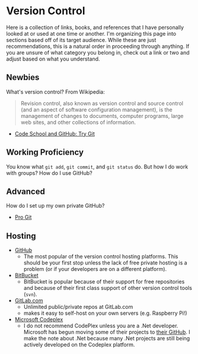 # Version Control
Here is a collection of links, books, and references that I have personally
looked at or used at one time or another. I'm organizing this page into
sections based off of its target audience. While these are just
recommendations, this is a natural order in proceeding through anything. If you
are unsure of what category you belong in, check out a link or two and adjust
based on what you understand.

## Newbies
What's version control? From Wikipedia:

> Revision control, also known as version control and source control (and an
> aspect of software configuration management), is the management of changes to
> documents, computer programs, large web sites, and other collections of
> information.

- [Code School and GitHub: Try Git](https://try.github.io/levels/1/challenges/1)

## Working Proficiency
You know what `git add`, `git commit`, and `git status` do. But how I do work
with groups? How do I use GitHub?

## Advanced
How do I set up my own private GitHub?

- [Pro Git](http://git-scm.com/book/en/v2)

## Hosting
- [GitHub](https://github.com/)
  + The most popular of the version control hosting platforms. This should be
    your first stop unless the lack of free private hosting is a problem (or if
    your developers are on a different platform).
- [BitBucket](https://bitbucket.org/)
  + BitBucket is popular because of their support for free repositories and
    because of their first class support of other version control tools
    (`svn`).
- [GitLab.com](https://about.gitlab.com/gitlab-com/)
  + Unlimited public/private repos at GitLab.com
  + makes it easy to self-host on your own servers (e.g. Raspberry Pi!)
- [Microsoft Codeplex](https://www.codeplex.com/)
  + I do not recommend CodePlex unless you are a .Net developer. Microsoft has
    begun moving some of their projects to [their GitHub](http://microsoft.github.io/).
    I make the note about .Net because many .Net projects are still being
    actively developed on the Codeplex platform.
